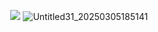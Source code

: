ㅤㅤㅤㅤㅤㅤㅤㅤㅤㅤㅤㅤㅤㅤㅤㅤㅤㅤㅤㅤㅤ![](https://komarev.com/ghpvc/?username=GRILLEDCHE3SE&color=blue)
![Untitled31_20250305185141](https://github.com/user-attachments/assets/989f37d0-5081-43b7-ba05-edcd8009523f)
